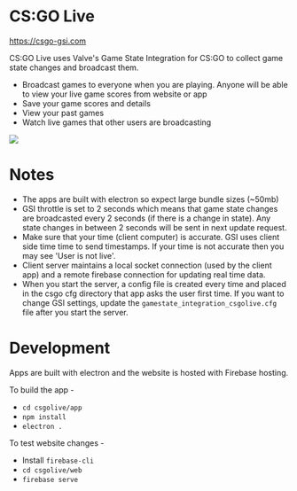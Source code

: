 # CS:GO Live

<a href="https://csgo-gsi.com">https://csgo-gsi.com</a>

CS:GO Live uses Valve's Game State Integration for CS:GO to collect game state changes and broadcast them.

- Broadcast games to everyone when you are playing. Anyone will be able to view your live game scores from website or app
- Save your game scores and details
- View your past games
- Watch live games that other users are broadcasting

<img src="https://raw.githubusercontent.com/naman14/csgolive/master/web/public/img/screen_csgolive_1.png" >

# Notes

- The apps are built with electron so expect large bundle sizes (~50mb)
- GSI throttle is set to 2 seconds which means that game state changes are broadcasted every 2 seconds (if there is a change in state). Any state changes in between 2 seconds will be sent in next update request.
- Make sure that your time (client computer) is accurate. GSI uses client side time time to send timestamps. If your time is not accurate then you may see 'User is not live'.
- Client server maintains a local socket connection (used by the client app) and a remote firebase connection for updating real time data.
- When you start the server, a config file is created every time and placed in the csgo cfg directory that app asks the user first time. If you want to change GSI settings, update the `gamestate_integration_csgolive.cfg` file after you start the server.

# Development

Apps are built with electron and the website is hosted with Firebase hosting.

To build the app - 
- `cd csgolive/app`
- `npm install`
- `electron .`

To test website changes -

- Install `firebase-cli`
- `cd csgolive/web`
- `firebase serve`
